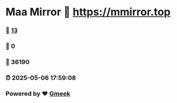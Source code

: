 # Maa Mirror :link: https://mmirror.top 
### :page_facing_up: [13](https://mmirror.top/tag.html) 
### :speech_balloon: 0 
### :hibiscus: 36190 
### :alarm_clock: 2025-05-06 17:59:08 
### Powered by :heart: [Gmeek](https://github.com/Meekdai/Gmeek)

